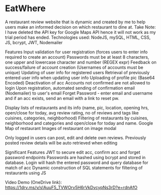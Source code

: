 # EatWhere
A restaurant review website that is dynamic and created by me to help users make an informed decision on which restaurant to dine at.
Take Note: I have deleted the API key for Google Maps API hence it will not work as my trial period has ended.
Technologies used: NodeJS, mySQL, HTML, CSS, JS, bcrypt, JWT, Nodemailer

Features
Input validation for user registration (forces users to enter info required to create an account)
Passwords must be at least 8 characters, one upper and lowercase character and number (REGEX expr)
Feedback on success/failure of account creation (Usernames of accounts must be unique)
Updating of user info for registered users
Retrieval of previously entered user info when updating user info
Uploading of profile pic (Base64 Encoded)
Deactivation of acc
Accounts not confirmed are not allowed to login
Upon registration, automated sending of confirmation email (Nodemailer) to user's email
Forget Password - enter email and username and if an acc exists, send an email with a link to reset pw.

Display lists of restaurants and its info (name, pic, location, opening hrs, open/close for today, avg review rating, no of reviews and
tags like cuisines, categories, neighborhood)
Filtering of restaurants by cuisines, neighborhood and categories and open/close for today and name.
Google Map of restaurant
Images of restaurant on image modal

Only logged in users can post, edit and delete own reviews.
Previously posted review details will be auto retrieved when editing

Significant Features
JWT to secure edit acc, confirm acc and forget password endpoints
Passwords are hashed using bcrypt and stored in database. Login will hash the entered password and query database for match of acc
Dynamic construction of SQL statements for filtering of restaurants using JS

Video Demo (OneDrive link): https://1drv.ms/v/s!AuuF5_TVWOrv5H6rVkDvcypNs3rD?e=rdnAfO

